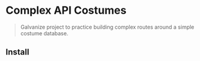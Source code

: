 # Complex API Costumes
> Galvanize project to practice building complex routes around a simple costume database.

## Install
